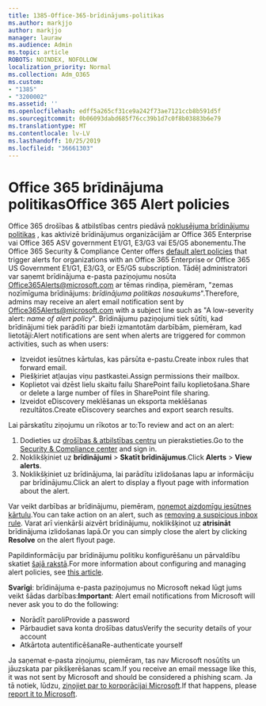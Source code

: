 ```yaml
---
title: 1385-Office-365-brīdinājums-politikas
ms.author: markjjo
author: markjjo
manager: lauraw
ms.audience: Admin
ms.topic: article
ROBOTS: NOINDEX, NOFOLLOW
localization_priority: Normal
ms.collection: Adm_O365
ms.custom:
- "1385"
- "3200002"
ms.assetid: ''
ms.openlocfilehash: edff5a265cf31ce9a242f73ae7121ccb8b591d5f
ms.sourcegitcommit: 0b06093dabd685f76cc39b1d7c0f8b03883b6e79
ms.translationtype: MT
ms.contentlocale: lv-LV
ms.lasthandoff: 10/25/2019
ms.locfileid: "36661303"
---
```

# <a name="office-365-alert-policies"></a><span data-ttu-id="22961-102">Office 365 brīdinājuma politikas</span><span class="sxs-lookup"><span data-stu-id="22961-102">Office 365 Alert policies</span></span>

<span data-ttu-id="22961-103">Office 365 drošības & atbilstības centrs piedāvā [noklusējuma brīdinājumu politikas](https://docs.microsoft.com/office365/securitycompliance/alert-policies#default-alert-policies) , kas aktivizē brīdinājumus organizācijām ar Office 365 Enterprise vai Office 365 ASV government E1/G1, E3/G3 vai E5/G5 abonementu.</span><span class="sxs-lookup"><span data-stu-id="22961-103">The Office 365 Security & Compliance Center offers [default alert policies](https://docs.microsoft.com/office365/securitycompliance/alert-policies#default-alert-policies) that trigger alerts for organizations with an Office 365 Enterprise or Office 365 US Government E1/G1, E3/G3, or E5/G5 subscription.</span></span> <span data-ttu-id="22961-104">Tādēļ administratori var saņemt brīdinājuma e-pasta paziņojumu nosūta Office365Alerts@microsoft.com ar tēmas rindiņa, piemēram, "zemas nozīmīguma brīdinājums: *brīdinājuma politikas nosaukums*".</span><span class="sxs-lookup"><span data-stu-id="22961-104">Therefore, admins may receive an alert email notification sent by Office365Alerts@microsoft.com with a subject line such as "A low-severity alert: *name of alert policy*".</span></span> <span data-ttu-id="22961-105">Brīdinājumu paziņojumi tiek sūtīti, kad brīdinājumi tiek parādīti par bieži izmantotām darbībām, piemēram, kad lietotāji:</span><span class="sxs-lookup"><span data-stu-id="22961-105">Alert notifications are sent when alerts are triggered for common activities, such as when users:</span></span>

- <span data-ttu-id="22961-106">Izveidot iesūtnes kārtulas, kas pārsūta e-pastu.</span><span class="sxs-lookup"><span data-stu-id="22961-106">Create inbox rules that forward email.</span></span>
- <span data-ttu-id="22961-107">Piešķiriet atļaujas viņu pastkastei.</span><span class="sxs-lookup"><span data-stu-id="22961-107">Assign permissions their mailbox.</span></span>
- <span data-ttu-id="22961-108">Koplietot vai dzēst lielu skaitu failu SharePoint failu koplietošana.</span><span class="sxs-lookup"><span data-stu-id="22961-108">Share or delete a large number of files in SharePoint file sharing.</span></span>
- <span data-ttu-id="22961-109">Izveidot eDiscovery meklēšanas un eksporta meklēšanas rezultātos.</span><span class="sxs-lookup"><span data-stu-id="22961-109">Create eDiscovery searches and export search results.</span></span>

<span data-ttu-id="22961-110">Lai pārskatītu ziņojumu un rīkotos ar to:</span><span class="sxs-lookup"><span data-stu-id="22961-110">To review and act on an alert:</span></span>

1. <span data-ttu-id="22961-111">Dodieties uz [drošības & atbilstības centru](https://protection.office.com) un pierakstieties.</span><span class="sxs-lookup"><span data-stu-id="22961-111">Go to the [Security & Compliance center](https://protection.office.com) and sign in.</span></span>
2. <span data-ttu-id="22961-112">Noklikšķiniet uz **brīdinājumi** > **Skatīt brīdinājumus**.</span><span class="sxs-lookup"><span data-stu-id="22961-112">Click **Alerts** > **View alerts**.</span></span>
3. <span data-ttu-id="22961-113">Noklikšķiniet uz brīdinājuma, lai parādītu izlidošanas lapu ar informāciju par brīdinājumu.</span><span class="sxs-lookup"><span data-stu-id="22961-113">Click an alert to display a flyout page with information about the alert.</span></span>

<span data-ttu-id="22961-114">Var veikt darbības ar brīdinājumu, piemēram, [noņemot aizdomīgu iesūtnes kārtulu](https://docs.microsoft.com/office365/securitycompliance/responding-to-a-compromised-email-account).</span><span class="sxs-lookup"><span data-stu-id="22961-114">You can take action on an alert, such as [removing a suspicious inbox rule](https://docs.microsoft.com/office365/securitycompliance/responding-to-a-compromised-email-account).</span></span> <span data-ttu-id="22961-115">Varat arī vienkārši aizvērt brīdinājumu, noklikšķinot uz **atrisināt** brīdinājuma izlidošanas lapā.</span><span class="sxs-lookup"><span data-stu-id="22961-115">Or you can simply close the alert by clicking **Resolve** on the alert flyout page.</span></span>

<span data-ttu-id="22961-116">Papildinformāciju par brīdinājumu politiku konfigurēšanu un pārvaldību skatiet [šajā rakstā](https://docs.microsoft.com/office365/securitycompliance/alert-policies).</span><span class="sxs-lookup"><span data-stu-id="22961-116">For more information about configuring and managing alert policies, see  [this article](https://docs.microsoft.com/office365/securitycompliance/alert-policies).</span></span>

<span data-ttu-id="22961-117">**Svarīgi**: brīdinājuma e-pasta paziņojumus no Microsoft nekad lūgt jums veikt šādas darbības:</span><span class="sxs-lookup"><span data-stu-id="22961-117">**Important**: Alert email notifications from Microsoft will never ask you to do the following:</span></span>

- <span data-ttu-id="22961-118">Norādīt paroli</span><span class="sxs-lookup"><span data-stu-id="22961-118">Provide a password</span></span>
- <span data-ttu-id="22961-119">Pārbaudiet sava konta drošības datus</span><span class="sxs-lookup"><span data-stu-id="22961-119">Verify the security details of your account</span></span>
- <span data-ttu-id="22961-120">Atkārtota autentificēšana</span><span class="sxs-lookup"><span data-stu-id="22961-120">Re-authenticate yourself</span></span>

<span data-ttu-id="22961-121">Ja saņemat e-pasta ziņojumu, piemēram, tas nav Microsoft nosūtīts un jāuzskata par pikšķerēšanas scam.</span><span class="sxs-lookup"><span data-stu-id="22961-121">If you receive an email message like this, it was not sent by Microsoft and should be considered a phishing scam.</span></span> <span data-ttu-id="22961-122">Ja tā notiek, lūdzu, [ziņojiet par to korporācijai Microsoft](https://docs.microsoft.com/office365/SecurityCompliance/report-junk-email-and-phishing-scams-in-outlook-on-the-web-eop).</span><span class="sxs-lookup"><span data-stu-id="22961-122">If that happens, please [report it to Microsoft](https://docs.microsoft.com/office365/SecurityCompliance/report-junk-email-and-phishing-scams-in-outlook-on-the-web-eop).</span></span>